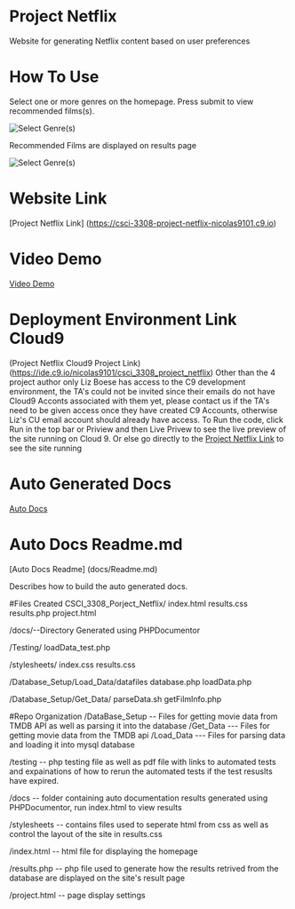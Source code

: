 # Project Netflix

Website for generating Netflix content based on user preferences

# How To Use 

Select one or more genres on the homepage. Press submit to view recommended films(s).

![Select Genre(s)](https://github.com/MattUhlar/screenshots/blob/master/Homepage)

Recommended Films are displayed on results page

![Select Genre(s)](https://github.com/MattUhlar/screenshots/blob/master/Results_page)

# Website Link
[Project Netflix Link] (https://csci-3308-project-netflix-nicolas9101.c9.io)

# Video Demo

[Video Demo](https://www.youtube.com/watch?v=D-wpzfT2lAw&feature=youtu.be)

# Deployment Environment Link Cloud9
(Project Netflix Cloud9 Project Link) (https://ide.c9.io/nicolas9101/csci_3308_project_netflix)
Other than the 4 project author only Liz Boese has access to the C9 development environment, the TA's could not be invited since their emails do not have Cloud9 Acconts associated with them yet, please contact us if the TA's need to be given access once they have created C9 Accounts, otherwise Liz's CU email account should already have access.
To Run the code, click Run in the top bar or Priview and then Live Privew to see the live preview of the site running on Cloud 9. Or else go directly to the [Project Netflix Link](https://csci-3308-project-netflix-nicolas9101.c9.io/) to see the site running

# Auto Generated Docs

[Auto Docs](https://github.com/Clacious/CSCI_3308_Project_Netflix/tree/master/docs)

# Auto Docs Readme.md
[Auto Docs Readme] (docs/Readme.md)

Describes how to build the auto generated docs. 


#Files Created
CSCI_3308_Porject_Netflix/
index.html
results.css
results.php
project.html

/docs/--Directory Generated using PHPDocumentor

/Testing/ loadData_test.php

/stylesheets/
index.css
results.css

/Database_Setup/Load_Data/datafiles
database.php
loadData.php

/Database_Setup/Get_Data/
parseData.sh
getFilmInfo.php

#Repo Organization
/DataBase_Setup -- Files for getting movie data from TMDB API as well as parsing it into the database
        /Get_Data --- Files for getting movie data from the TMDB api
        /Load_Data --- Files for parsing data and loading it into mysql database
        
/testing -- php testing file as well as pdf file with links to automated tests and expainations of how to rerun the automated tests if the test resuslts have expired. 

/docs -- folder containing auto documentation results generated using PHPDocumentor, run index.html to view results

/stylesheets -- contains files used to seperate html from css as well as control the layout of the site in results.css

/index.html -- html file for displaying the homepage

/results.php -- php file used to generate how the results retrived from the database are displayed on the site's result page

/project.html -- page display settings
